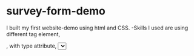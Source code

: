 # survey-form-demo
I built my first website-demo using html and CSS.
-Skills I used are using different tag element, <form>, <label> with type attribute, <select>, <textarea>
-In the CSS I created :hover Selector to color the submit button
